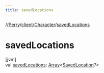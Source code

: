 ```yaml
---
title: savedLocations
---
```

//[Perry](../../../index.html)/[client](../index.html)/[Character](index.html)/[savedLocations](saved-locations.html)



# savedLocations



[jvm]\
val [savedLocations](saved-locations.html): [Array](https://kotlinlang.org/api/latest/jvm/stdlib/kotlin/-array/index.html)&lt;[SavedLocation](../../server.maps/-saved-location/index.html)?&gt;




